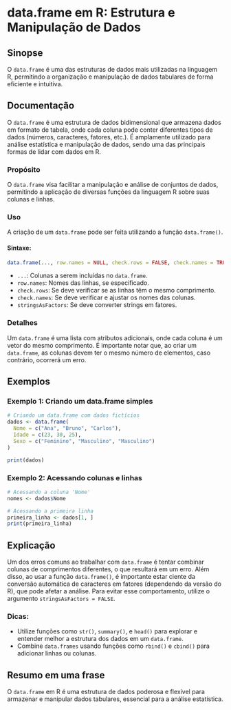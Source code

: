 <!--
Meta Description: # data.frame em R: Estrutura e Manipulação de Dados ## Sinopse O `data.frame` é uma das estruturas de dados mais utilizadas na linguagem R, permitindo...
Meta Keywords: data, frame, dados, colunas, uma
-->

# data.frame em R: Estrutura e Manipulação de Dados

## Sinopse
O `data.frame` é uma das estruturas de dados mais utilizadas na linguagem R, permitindo a organização e manipulação de dados tabulares de forma eficiente e intuitiva.

## Documentação
O `data.frame` é uma estrutura de dados bidimensional que armazena dados em formato de tabela, onde cada coluna pode conter diferentes tipos de dados (números, caracteres, fatores, etc.). É amplamente utilizado para análise estatística e manipulação de dados, sendo uma das principais formas de lidar com dados em R.

### Propósito
O `data.frame` visa facilitar a manipulação e análise de conjuntos de dados, permitindo a aplicação de diversas funções da linguagem R sobre suas colunas e linhas.

### Uso
A criação de um `data.frame` pode ser feita utilizando a função `data.frame()`.

#### Sintaxe:
```R
data.frame(..., row.names = NULL, check.rows = FALSE, check.names = TRUE, stringsAsFactors = default.stringsAsFactors())
```

- `...`: Colunas a serem incluídas no `data.frame`.
- `row.names`: Nomes das linhas, se especificado.
- `check.rows`: Se deve verificar se as linhas têm o mesmo comprimento.
- `check.names`: Se deve verificar e ajustar os nomes das colunas.
- `stringsAsFactors`: Se deve converter strings em fatores.

### Detalhes
Um `data.frame` é uma lista com atributos adicionais, onde cada coluna é um vetor do mesmo comprimento. É importante notar que, ao criar um `data.frame`, as colunas devem ter o mesmo número de elementos, caso contrário, ocorrerá um erro.

## Exemplos

### Exemplo 1: Criando um data.frame simples
```R
# Criando um data.frame com dados fictícios
dados <- data.frame(
  Nome = c("Ana", "Bruno", "Carlos"),
  Idade = c(23, 30, 25),
  Sexo = c("Feminino", "Masculino", "Masculino")
)

print(dados)
```

### Exemplo 2: Acessando colunas e linhas
```R
# Acessando a coluna 'Nome'
nomes <- dados$Nome

# Acessando a primeira linha
primeira_linha <- dados[1, ]
print(primeira_linha)
```

## Explicação
Um dos erros comuns ao trabalhar com `data.frame` é tentar combinar colunas de comprimentos diferentes, o que resultará em um erro. Além disso, ao usar a função `data.frame()`, é importante estar ciente da conversão automática de caracteres em fatores (dependendo da versão do R), que pode afetar a análise. Para evitar esse comportamento, utilize o argumento `stringsAsFactors = FALSE`.

### Dicas:
- Utilize funções como `str()`, `summary()`, e `head()` para explorar e entender melhor a estrutura dos dados em um `data.frame`.
- Combine `data.frames` usando funções como `rbind()` e `cbind()` para adicionar linhas ou colunas.

## Resumo em uma frase
O `data.frame` em R é uma estrutura de dados poderosa e flexível para armazenar e manipular dados tabulares, essencial para a análise estatística.